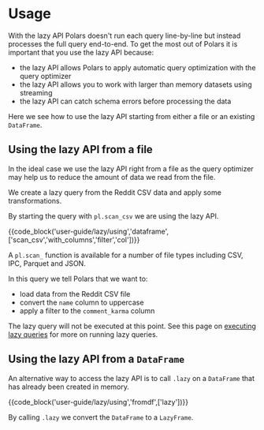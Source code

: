 # Usage

With the lazy API Polars doesn't run each query line-by-line but instead processes the full query end-to-end. To get the most out of Polars it is important that you use the lazy API because:

- the lazy API allows Polars to apply automatic query optimization with the query optimizer
- the lazy API allows you to work with larger than memory datasets using streaming
- the lazy API can catch schema errors before processing the data

Here we see how to use the lazy API starting from either a file or an existing `DataFrame`.

## Using the lazy API from a file

In the ideal case we use the lazy API right from a file as the query optimizer may help us to reduce the amount of data we read from the file.

We create a lazy query from the Reddit CSV data and apply some transformations.

By starting the query with `pl.scan_csv` we are using the lazy API.

{{code_block('user-guide/lazy/using','dataframe',['scan_csv','with_columns','filter','col'])}}

A `pl.scan_` function is available for a number of file types including CSV, IPC, Parquet and JSON.

In this query we tell Polars that we want to:

- load data from the Reddit CSV file
- convert the `name` column to uppercase
- apply a filter to the `comment_karma` column

The lazy query will not be executed at this point. See this page on [executing lazy queries](execution.md) for more on running lazy queries.

## Using the lazy API from a `DataFrame`

An alternative way to access the lazy API is to call `.lazy` on a `DataFrame` that has already been created in memory.

{{code_block('user-guide/lazy/using','fromdf',['lazy'])}}

By calling `.lazy` we convert the `DataFrame` to a `LazyFrame`.